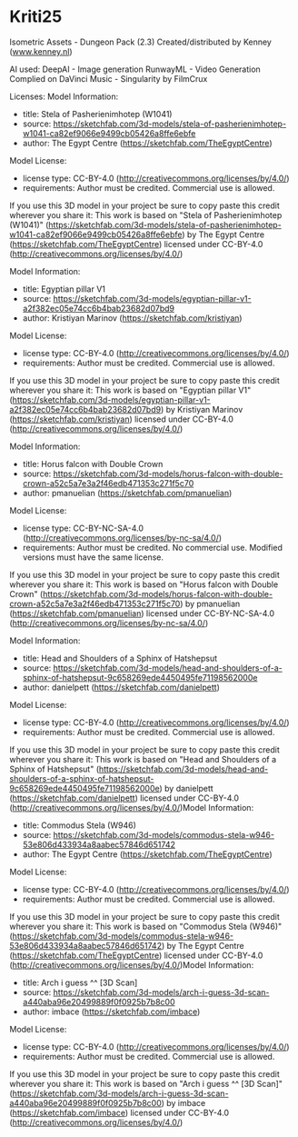 # Kriti25

Isometric Assets - Dungeon Pack (2.3)
Created/distributed by Kenney (www.kenney.nl)

AI used:
  DeepAI - Image generation
  RunwayML - Video Generation
  Complied on DaVinci
  Music - Singularity by FilmCrux


Licenses:
  Model Information:
* title:	Stela of Pasherienimhotep (W1041)
* source:	https://sketchfab.com/3d-models/stela-of-pasherienimhotep-w1041-ca82ef9066e9499cb05426a8ffe6ebfe
* author:	The Egypt Centre (https://sketchfab.com/TheEgyptCentre)

Model License:
* license type:	CC-BY-4.0 (http://creativecommons.org/licenses/by/4.0/)
* requirements:	Author must be credited. Commercial use is allowed.

If you use this 3D model in your project be sure to copy paste this credit wherever you share it:
This work is based on "Stela of Pasherienimhotep (W1041)" (https://sketchfab.com/3d-models/stela-of-pasherienimhotep-w1041-ca82ef9066e9499cb05426a8ffe6ebfe) by The Egypt Centre (https://sketchfab.com/TheEgyptCentre) licensed under CC-BY-4.0 (http://creativecommons.org/licenses/by/4.0/)

Model Information:
* title:	Egyptian pillar V1
* source:	https://sketchfab.com/3d-models/egyptian-pillar-v1-a2f382ec05e74cc6b4bab23682d07bd9
* author:	Kristiyan Marinov (https://sketchfab.com/kristiyan)

Model License:
* license type:	CC-BY-4.0 (http://creativecommons.org/licenses/by/4.0/)
* requirements:	Author must be credited. Commercial use is allowed.

If you use this 3D model in your project be sure to copy paste this credit wherever you share it:
This work is based on "Egyptian pillar V1" (https://sketchfab.com/3d-models/egyptian-pillar-v1-a2f382ec05e74cc6b4bab23682d07bd9) by Kristiyan Marinov (https://sketchfab.com/kristiyan) licensed under CC-BY-4.0 (http://creativecommons.org/licenses/by/4.0/)  

Model Information:
* title:	Horus falcon with Double Crown
* source:	https://sketchfab.com/3d-models/horus-falcon-with-double-crown-a52c5a7e3a2f46edb471353c271f5c70
* author:	pmanuelian (https://sketchfab.com/pmanuelian)

Model License:
* license type:	CC-BY-NC-SA-4.0 (http://creativecommons.org/licenses/by-nc-sa/4.0/)
* requirements:	Author must be credited. No commercial use. Modified versions must have the same license.

If you use this 3D model in your project be sure to copy paste this credit wherever you share it:
This work is based on "Horus falcon with Double Crown" (https://sketchfab.com/3d-models/horus-falcon-with-double-crown-a52c5a7e3a2f46edb471353c271f5c70) by pmanuelian (https://sketchfab.com/pmanuelian) licensed under CC-BY-NC-SA-4.0 (http://creativecommons.org/licenses/by-nc-sa/4.0/)

Model Information:
* title:	Head and Shoulders of a Sphinx of Hatshepsut
* source:	https://sketchfab.com/3d-models/head-and-shoulders-of-a-sphinx-of-hatshepsut-9c658269ede4450495fe71198562000e
* author:	danielpett (https://sketchfab.com/danielpett)

Model License:
* license type:	CC-BY-4.0 (http://creativecommons.org/licenses/by/4.0/)
* requirements:	Author must be credited. Commercial use is allowed.

If you use this 3D model in your project be sure to copy paste this credit wherever you share it:
This work is based on "Head and Shoulders of a Sphinx of Hatshepsut" (https://sketchfab.com/3d-models/head-and-shoulders-of-a-sphinx-of-hatshepsut-9c658269ede4450495fe71198562000e) by danielpett (https://sketchfab.com/danielpett) licensed under CC-BY-4.0 (http://creativecommons.org/licenses/by/4.0/)Model Information:
* title:	Commodus Stela (W946)
* source:	https://sketchfab.com/3d-models/commodus-stela-w946-53e806d433934a8aabec57846d651742
* author:	The Egypt Centre (https://sketchfab.com/TheEgyptCentre)

Model License:
* license type:	CC-BY-4.0 (http://creativecommons.org/licenses/by/4.0/)
* requirements:	Author must be credited. Commercial use is allowed.

If you use this 3D model in your project be sure to copy paste this credit wherever you share it:
This work is based on "Commodus Stela (W946)" (https://sketchfab.com/3d-models/commodus-stela-w946-53e806d433934a8aabec57846d651742) by The Egypt Centre (https://sketchfab.com/TheEgyptCentre) licensed under CC-BY-4.0 (http://creativecommons.org/licenses/by/4.0/)Model Information:
* title:	Arch i guess ^^ [3D Scan]
* source:	https://sketchfab.com/3d-models/arch-i-guess-3d-scan-a440aba96e20499889f0f0925b7b8c00
* author:	imbace (https://sketchfab.com/imbace)

Model License:
* license type:	CC-BY-4.0 (http://creativecommons.org/licenses/by/4.0/)
* requirements:	Author must be credited. Commercial use is allowed.

If you use this 3D model in your project be sure to copy paste this credit wherever you share it:
This work is based on "Arch i guess ^^ [3D Scan]" (https://sketchfab.com/3d-models/arch-i-guess-3d-scan-a440aba96e20499889f0f0925b7b8c00) by imbace (https://sketchfab.com/imbace) licensed under CC-BY-4.0 (http://creativecommons.org/licenses/by/4.0/)
